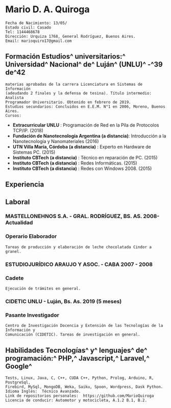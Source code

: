 # Mario D. A. Quiroga
```
Fecha de Nacimiento: 13/05/
Estado civil: Casado
Tel: 1144468678
Dirección: Urquiza 1768, General Rodríguez, Buenos Aires.
Email: marioquiro17@gmail.com
```
## Formación Estudios^ universitarios:^ Universidad^ Nacional^ de^ Luján^ (UNLU)^ -^39 de^42
```
materias aprobadas de la carrera Licenciatura en Sistemas de Información
(adeudando 2 finales y la defensa de tesina). Título intermedio: Analista
Programador Universitario. Obtenido en febrero de 2019.
Estudios secundarios: ​Concluidos en E.E.M. N°1 en 2006, Moreno, Buenos
Aires.
Cursos:
```
- **Extracurricular UNLU** ​: Programación de Red en la Pila de Protocolos
    TCP/IP. (2018)
- **Fundación de Nanotecnología Argentina (a distancia)** ​: Introducción a
    la Nanotecnología y Nanomateriales (2016)
- **UTN Villa María, Córdoba (a distancia)** ​: Experto en Hardware de
    Sistemas PC. (2015)
- **Instituto CBTech (a distancia)** ​: Técnico en reparación de PC. (2015)
- **Instituto CBTech (a distancia)** ​: Redes Informáticas. (2015)
- **Instituto CBTech (a distancia)** ​: Redes con Windows 2008. (2015)

## Experiencia

## Laboral

### M​ASTELLONE​ H​NOS​ S.A. - G​RAL​. R​ODRÍGUEZ​, B​S​. A​S​. ​2008-Actualidad

### Operario Elaborador

```
Tareas de producción y elaboración de leche chocolatada Cindor a granel.
```
### E​STUDIO​ J​URÍDICO​ A​RAUJO​ ​Y​ A​SOC​. - CABA ​2007 - 2008

### Cadete

```
Ejecución de trámites en general.
```
### CIDETIC UNLU - Luján, Bs. As. ​2019 (5 meses)

### Pasante Investigador

```
Centro de Investigación Docencia y Extensión de las Tecnologías de la Información y
Comunicación (CIDETIC). Tareas de investigación en general.
```
## Habilidades Tecnologías^ y^ lenguajes^ de^ programación:^ ​PHP,^ Javascript,^ Laravel,^ Google^

```
Tests, Linux, Java, C, C++, CUDA C++, Python, Prolog, Arduino, R, PostgreSql,
Firebird, MySql, MongoDB, Weka, Saiku, Spoon, Wordpress, Dask Python.
Idioma Inglés: ​ Técnico Avanzado.
Link de repositorios personales: ​ https://github.com/MarioQuiroga
Licencia de conducir: ​Automotor y motocicleta, A.1.2 B.1, B.2.
```

